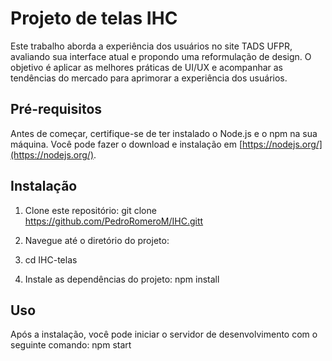 # Projeto de telas IHC

Este trabalho aborda a experiência dos usuários no site TADS UFPR, avaliando sua interface atual e propondo uma reformulação de design. O objetivo é aplicar as melhores práticas de UI/UX e acompanhar as tendências do mercado para aprimorar a experiência dos usuários.

## Pré-requisitos

Antes de começar, certifique-se de ter instalado o Node.js e o npm na sua máquina. Você pode fazer o download e instalação em [https://nodejs.org/](https://nodejs.org/).

## Instalação

1. Clone este repositório: git clone https://github.com/PedroRomeroM/IHC.gitt

2. Navegue até o diretório do projeto:

3. cd IHC-telas

4. Instale as dependências do projeto: npm install

## Uso

Após a instalação, você pode iniciar o servidor de desenvolvimento com o seguinte comando: npm start




